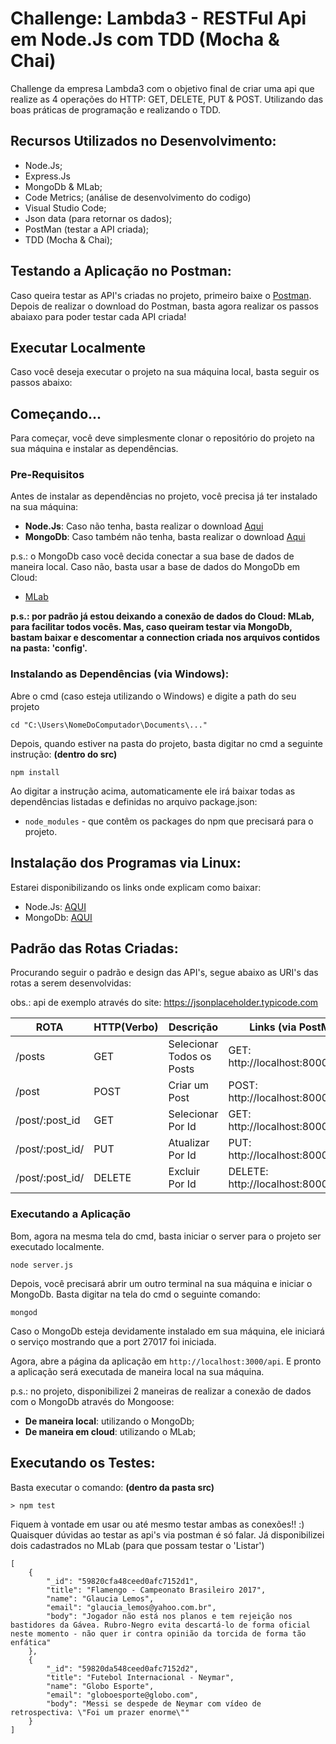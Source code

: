 # Challenge: Lambda3 - RESTFul Api em Node.Js com TDD (Mocha & Chai)

Challenge da empresa Lambda3 com o objetivo final de criar uma api que realize as 4 operações do HTTP: GET, DELETE, PUT & POST. Utilizando das boas práticas de programação e realizando o TDD.

## Recursos Utilizados no Desenvolvimento:

- Node.Js;
- Express.Js
- MongoDb & MLab;
- Code Metrics; (análise de desenvolvimento do codigo)
- Visual Studio Code;
- Json data (para retornar os dados);
- PostMan (testar a API criada);
- TDD (Mocha & Chai);

## Testando a Aplicação no Postman:

Caso queira testar as API's criadas no projeto, primeiro baixe o [Postman](https://chrome.google.com/webstore/detail/postman/fhbjgbiflinjbdggehcddcbncdddomop).
Depois de realizar o download do Postman, basta agora realizar os passos abaiaxo para 
poder testar cada API criada!

## Executar Localmente

Caso você deseja executar o projeto na sua máquina local, basta seguir os passos abaixo:

## Começando...

Para começar, você deve simplesmente clonar o repositório do projeto na sua máquina e instalar as dependências.

### Pre-Requisitos

Antes de instalar as dependências no projeto, você precisa já ter instalado na sua máquina:

* **Node.Js**: Caso não tenha, basta realizar o download [Aqui](https://nodejs.org/en/)
* **MongoDb**: Caso também não tenha, basta realizar o download [Aqui](https://www.mongodb.com/download-center#community)

p.s.: o MongoDb caso você decida conectar a sua base de dados de maneira local. Caso não, basta usar 
a base de dados do MongoDb em Cloud:

* [MLab](https://mlab.com/)

**p.s.: por padrão já estou deixando a conexão de dados do Cloud: MLab, para facilitar todos vocês. Mas, caso queiram testar via MongoDb, bastam baixar e descomentar a connection criada nos arquivos contidos na pasta: 'config'.**

### Instalando as Dependências (via Windows):

Abre o cmd (caso esteja utilizando o Windows) e digite a path do seu projeto

```
cd "C:\Users\NomeDoComputador\Documents\..."
```

Depois, quando estiver na pasta do projeto, basta digitar no cmd a seguinte instrução: **(dentro do src)**

```
npm install
```

Ao digitar a instrução acima, automaticamente ele irá baixar todas as dependências listadas e definidas no arquivo package.json:

* `node_modules` - que contêm os packages do npm que precisará para o projeto.

## Instalação dos Programas via Linux:

Estarei disponibilizando os links onde explicam como baixar:

- Node.Js: [AQUI](https://nodejs.org/en/download/package-manager/)
- MongoDb: [AQUI](https://docs.mongodb.com/v3.0/administration/install-on-linux/)

## Padrão das Rotas Criadas: 

Procurando seguir o padrão e design das API's, segue abaixo as URI's das rotas a serem desenvolvidas:

obs.: api de exemplo através do site: https://jsonplaceholder.typicode.com

 ROTA                      |     HTTP(Verbo)   |      Descrição                |      Links (via PostMan)                 
-------------------------  | ----------------- | ---------------------         | ---------------------------------------- 
/posts                     |       GET         | Selecionar Todos os Posts     | GET:    http://localhost:8000/posts      
/post                      |       POST        | Criar um Post                 | POST:   http://localhost:8000/post
/post/:post_id             |       GET         | Selecionar Por Id             | GET:    http://localhost:8000/post/:id
/post/:post_id/            |       PUT         | Atualizar Por Id              | PUT:    http://localhost:8000/post/:id   
/post/:post_id/            |       DELETE      | Excluir Por Id                | DELETE: http://localhost:8000/post/:id

### Executando a Aplicação

Bom, agora na mesma tela do cmd, basta iniciar o server para o projeto ser executado localmente.

```
node server.js
```

Depois, você precisará abrir um outro terminal na sua máquina e iniciar o MongoDb. Basta digitar na tela do cmd o seguinte comando:

```
mongod
```

Caso o MongoDb esteja devidamente instalado em sua máquina, ele iniciará o serviço mostrando que a port 27017 foi iniciada.


Agora, abre a página da aplicação em `http://localhost:3000/api`. E pronto a aplicação será executada de maneira local na sua máquina.        


p.s.: no projeto, disponibilizei 2 maneiras de realizar a conexão de dados com o MongoDb através do Mongoose:

* **De maneira local**: utilizando o MongoDb;
* **De maneira em cloud**: utilizando o MLab;

## Executando os Testes:

Basta executar o comando: **(dentro da pasta src)**

```
> npm test

```

Fiquem à vontade em usar ou até mesmo testar ambas as conexões!! :)  
Quaisquer dúvidas ao testar as api's via postman é só falar. Já disponibilizei dois cadastrados no MLab (para que possam testar o 'Listar')

```
[
    {
        "_id": "59820cfa48ceed0afc7152d1",
        "title": "Flamengo - Campeonato Brasileiro 2017",
        "name": "Glaucia Lemos",
        "email": "glaucia_lemos@yahoo.com.br",
        "body": "Jogador não está nos planos e tem rejeição nos bastidores da Gávea. Rubro-Negro evita descartá-lo de forma oficial neste momento - não quer ir contra opinião da torcida de forma tão enfática"
    },
    {
        "_id": "59820da548ceed0afc7152d2",
        "title": "Futebol Internacional - Neymar",
        "name": "Globo Esporte",
        "email": "globoesporte@globo.com",
        "body": "Messi se despede de Neymar com vídeo de retrospectiva: \"Foi um prazer enorme\""
    }
]

```

